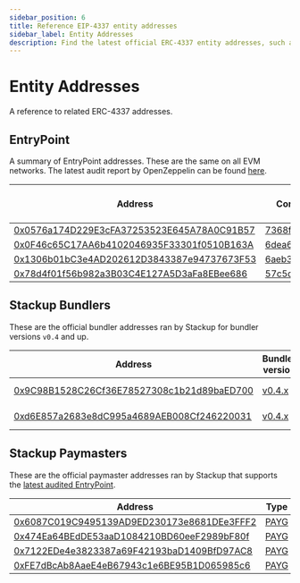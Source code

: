 ```yaml
---
sidebar_position: 6
title: Reference EIP-4337 entity addresses
sidebar_label: Entity Addresses
description: Find the latest official ERC-4337 entity addresses, such as the EntryPoint, on all EVM networks and testnets.
---
```


# Entity Addresses

A reference to related ERC-4337 addresses.

## EntryPoint

A summary of EntryPoint addresses. These are the same on all EVM networks. The latest audit report by OpenZeppelin can be found [here](https://blog.openzeppelin.com/eip-4337-ethereum-account-abstraction-incremental-audit/).

| Address                                                                                                                | Commit                                                                                | Related Bundler version                                                         | Audited |
| ---------------------------------------------------------------------------------------------------------------------- | ------------------------------------------------------------------------------------- | ------------------------------------------------------------------------------- | ------- |
| [0x0576a174D229E3cFA37253523E645A78A0C91B57](https://blockscan.com/address/0x0576a174D229E3cFA37253523E645A78A0C91B57) | [7368f3d](https://github.com/eth-infinitism/account-abstraction/commit/7368f3d)       | [v0.4.x](https://github.com/stackup-wallet/stackup-bundler/releases/tag/v0.4.0) | ✅      |
| [0x0F46c65C17AA6b4102046935F33301f0510B163A](https://blockscan.com/address/0x0F46c65C17AA6b4102046935F33301f0510B163A) | [6dea6d8](https://github.com/eth-infinitism/account-abstraction/commit/6dea6d8)       | [v0.3.x](https://github.com/stackup-wallet/stackup-bundler/releases/tag/v0.3.0) | ❌      |
| [0x1306b01bC3e4AD202612D3843387e94737673F53](https://blockscan.com/address/0x1306b01bC3e4AD202612D3843387e94737673F53) | [6aeb396](https://github.com/eth-infinitism/account-abstraction/commit/6aeb396)       | [v0.2.x](https://github.com/stackup-wallet/stackup-bundler/releases/tag/v0.2.0) | ❌      |
| [0x78d4f01f56b982a3B03C4E127A5D3aFa8EBee686](https://blockscan.com/address/0x78d4f01f56b982a3B03C4E127A5D3aFa8EBee686) | [57c5d77c77](https://github.com/eth-infinitism/account-abstraction/commit/57c5d77c77) | [v0.1.x](https://github.com/stackup-wallet/stackup-bundler/releases/tag/v0.1.0) | ❌      |

## Stackup Bundlers

These are the official bundler addresses ran by Stackup for bundler versions `v0.4` and up.

| Address                                                                                                                | Bundler version                                                                 | Networks          |
| ---------------------------------------------------------------------------------------------------------------------- | ------------------------------------------------------------------------------- | ----------------- |
| [0x9C98B1528C26Cf36E78527308c1b21d89baED700](https://blockscan.com/address/0x9C98B1528C26Cf36E78527308c1b21d89baED700) | [v0.4.x](https://github.com/stackup-wallet/stackup-bundler/releases/tag/v0.4.0) | Ethereum, Polygon |
| [0xd6E857a2683e8dC995a4689AEB008Cf246220031](https://blockscan.com/address/0xd6E857a2683e8dC995a4689AEB008Cf246220031) | [v0.4.x](https://github.com/stackup-wallet/stackup-bundler/releases/tag/v0.4.0) | Goerli, Mumbai    |

## Stackup Paymasters

These are the official paymaster addresses ran by Stackup that supports the [latest audited EntryPoint](https://blockscan.com/address/0x0576a174D229E3cFA37253523E645A78A0C91B57).

| Address                                                                                                                         | Type                                                        | Networks |
| ------------------------------------------------------------------------------------------------------------------------------- | ----------------------------------------------------------- | -------- |
| [0x6087C019C9495139AD9ED230173e8681DEe3FFF2](https://etherscan.io/address/0x6087C019C9495139AD9ED230173e8681DEe3FFF2)           | [PAYG](../api/paymaster/introduction#stackup-paymaster-api) | Ethereum |
| [0x474Ea64BEdDE53aaD1084210BD60eeF2989bF80f](https://polygonscan.com/address/0x474Ea64BEdDE53aaD1084210BD60eeF2989bF80f)        | [PAYG](../api/paymaster/introduction#stackup-paymaster-api) | Polygon  |
| [0x7122EDe4e3823387a69F42193baD1409BfD97AC8](https://goerli.etherscan.io/address/0x7122EDe4e3823387a69F42193baD1409BfD97AC8)    | [PAYG](../api/paymaster/introduction#stackup-paymaster-api) | Goerli   |
| [0xFE7dBcAb8AaeE4eB67943c1e6BE95B1D065985c6](https://mumbai.polygonscan.com/address/0xFE7dBcAb8AaeE4eB67943c1e6BE95B1D065985c6) | [PAYG](../api/paymaster/introduction#stackup-paymaster-api) | Mumbai   |
